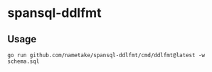 # spansql-ddlfmt

## Usage

```console
go run github.com/nametake/spansql-ddlfmt/cmd/ddlfmt@latest -w schema.sql
```
